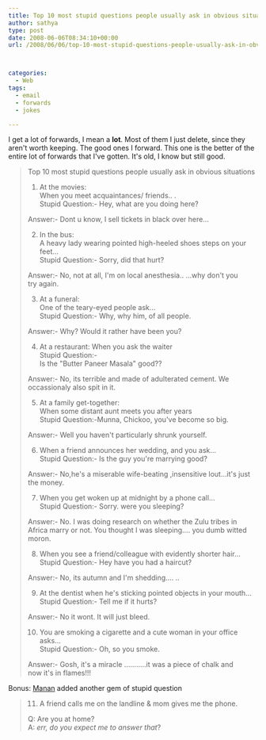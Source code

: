 ```yaml
---
title: Top 10 most stupid questions people usually ask in obvious situations
author: sathya
type: post
date: 2008-06-06T08:34:10+00:00
url: /2008/06/06/top-10-most-stupid-questions-people-usually-ask-in-obvious-situations/



categories:
  - Web
tags:
  - email
  - forwards
  - jokes

---
```



I get a lot of forwards, I mean a **lot**. Most of them I just delete, since they aren't worth keeping. The good ones I forward. This one is the better of the entire lot of forwards that I've gotten. It's old, I know but still good.

> Top 10 most stupid questions people usually ask in obvious situations
> 
> 1. At the movies:  
> When you meet acquaintances/ friends.. .  
> Stupid Question:- Hey, what are you doing here?
> 
> Answer:- Dont u know, I sell tickets in black over here&#8230;
> 
> 2. In the bus:  
> A heavy lady wearing pointed high-heeled shoes steps on your feet&#8230;  
> Stupid Question:- Sorry, did that hurt?
> 
> Answer:- No, not at all, I'm on local anesthesia.. &#8230;why don't you  
> try again.
> 
> 3. At a funeral:  
> One of the teary-eyed people ask&#8230;  
> Stupid Question:- Why, why him, of all people.
> 
> Answer:- Why? Would it rather have been you?
> 
> 4. At a restaurant: When you ask the waiter  
> Stupid Question:-  
> Is the "Butter Paneer Masala" good??
> 
> Answer:- No, its terrible and made of adulterated cement. We  
> occassionaly also spit in it.
> 
> 5. At a family get-together:  
> When some distant aunt meets you after years  
> Stupid Question:-Munna, Chickoo, you've become so big.
> 
> Answer:- Well you haven't particularly shrunk yourself.
> 
> <!--more-->
> 
> 6. When a friend announces her wedding, and you ask&#8230;  
> Stupid Question:- Is the guy you're marrying good?
> 
> Answer:- No,he's a miserable wife-beating ,insensitive lout&#8230;it's just  
> the money.
> 
> 7. When you get woken up at midnight by a phone call&#8230;  
> Stupid Question:- Sorry. were you sleeping?
> 
> Answer:- No. I was doing research on whether the Zulu tribes in  
> Africa marry or not. You thought I was sleeping&#8230;. you dumb witted  
> moron.
> 
> 8. When you see a friend/colleague with evidently shorter hair&#8230;  
> Stupid Question:- Hey have you had a haircut?
> 
> Answer:- No, its autumn and I'm shedding&#8230;. ..
> 
> 9. At the dentist when he's sticking pointed objects in your mouth&#8230;  
> Stupid Question:- Tell me if it hurts?
> 
> Answer:- No it wont. It will just bleed.
> 
> 10. You are smoking a cigarette and a cute woman in your office  
> asks&#8230;  
> Stupid Question:- Oh, so you smoke.
> 
> Answer:- Gosh, it's a miracle &#8230;&#8230;&#8230;..it was a piece of chalk and  
> now it's in flames!!!

Bonus: [Manan][1] added another gem of stupid question

> 11. A friend calls me on the landline & mom gives me the phone.
> 
> Q: Are you at home?  
> A: _err, do you expect me to answer that_?

 [1]: https://beingmanan.com
